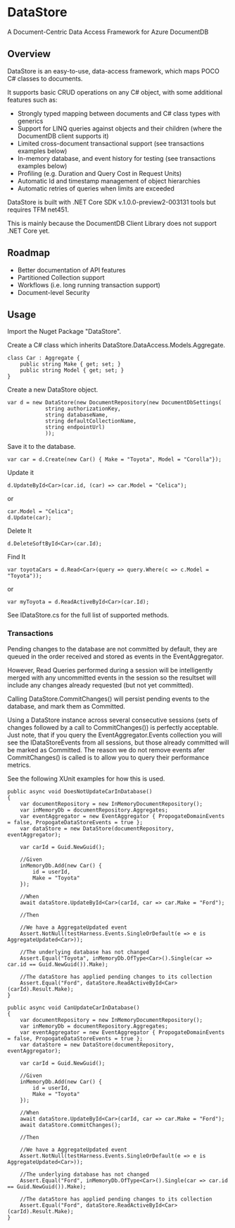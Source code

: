 # DataStore

A Document-Centric Data Access Framework for Azure DocumentDB

## Overview

DataStore is an easy-to-use, data-access framework, which maps POCO C# classes to documents.

It supports basic CRUD operations on any C# object, with some additional features such as:

* Strongly typed mapping between documents and C# class types with generics
* Support for LINQ queries against objects and their children (where the DocumentDB client supports it)
* Limited cross-document transactional support (see transactions examples below)
* In-memory database, and event history for testing (see transactions examples below)
* Profiling (e.g. Duration and Query Cost in Request Units)
* Automatic Id and timestamp management of object hierarchies 
* Automatic retries of queries when limits are exceeded

DataStore is built with .NET Core SDK v.1.0.0-preview2-003131 tools but requires TFM net451. 

This is mainly because the DocumentDB Client Library does not support .NET Core yet.

## Roadmap

* Better documentation of API features
* Partitioned Collection support 
* Workflows (i.e. long running transaction support)
* Document-level Security

## Usage

Import the Nuget Package "DataStore".

Create a C# class which inherits DataStore.DataAccess.Models.Aggregate.
```
class Car : Aggregate {
	public string Make { get; set; }
	public string Model { get; set; }
}
```
Create a new DataStore object.
```
var d = new DataStore(new DocumentRepository(new DocumentDbSettings(
            string authorizationKey, 
            string databaseName, 
            string defaultCollectionName, 
            string endpointUrl)
			));
```
Save it to the database.

`var car = d.Create(new Car() { Make = "Toyota", Model = "Corolla"});`

Update it 

`d.UpdateById<Car>(car.id, (car) => car.Model = "Celica");`

or
```
car.Model = "Celica";
d.Update(car);
```

Delete It

`d.DeleteSoftById<Car>(car.Id);`

Find It

`var toyotaCars = d.Read<Car>(query => query.Where(c => c.Model = "Toyota"));`

or

`var myToyota = d.ReadActiveById<Car>(car.Id);`

See IDataStore.cs for the full list of supported methods.

### Transactions

Pending changes to the database are not committed by default, 
they are queued in the order received and stored as events in the EventAggregator.

However, Read Queries performed during a session will be intelligently merged with any uncommitted events in the session 
so the resultset will include any changes already requested (but not yet committed).

Calling DataStore.CommitChanges() will persist pending events to the database, and mark them as Committed. 

Using a DataStore instance across several consecutive sessions (sets of changes followed by a call to CommitChanges()) 
is perfectly acceptable. Just note, that if you query the EventAggregator.Events collection you will see the IDataStoreEvents
from all sessions, but those already committed will be marked as Committed. The reason we do not remove events afer CommitChanges()
is called is to allow you to query their performance metrics.


See the following XUnit examples for how this is used.

```    
public async void DoesNotUpdateCarInDatabase()
{
    var documentRepository = new InMemoryDocumentRepository();
    var inMemoryDb = documentRepository.Aggregates;
    var eventAggregator = new EventAggregator { PropogateDomainEvents = false, PropogateDataStoreEvents = true };
    var dataStore = new DataStore(documentRepository, eventAggregator);

    var carId = Guid.NewGuid();
        
    //Given
    inMemoryDb.Add(new Car() {
        id = userId,
        Make = "Toyota"
    });

    //When
    await dataStore.UpdateById<Car>(carId, car => car.Make = "Ford");

    //Then 
        
    //We have a AggregateUpdated event
    Assert.NotNull(testHarness.Events.SingleOrDefault(e => e is AggregateUpdated<Car>));
        
    //The underlying database has not changed
    Assert.Equal("Toyota", inMemoryDb.OfType<Car>().Single(car => car.id == Guid.NewGuid()).Make);
        
    //The dataStore has applied pending changes to its collection
    Assert.Equal("Ford", dataStore.ReadActiveById<Car>(carId).Result.Make);
}

public async void CanUpdateCarInDatabase()
{
    var documentRepository = new InMemoryDocumentRepository();
    var inMemoryDb = documentRepository.Aggregates;
    var eventAggregator = new EventAggregator { PropogateDomainEvents = false, PropogateDataStoreEvents = true };
    var dataStore = new DataStore(documentRepository, eventAggregator);

    var carId = Guid.NewGuid();
        
    //Given
    inMemoryDb.Add(new Car() {
        id = userId,
        Make = "Toyota"
    });

    //When
    await dataStore.UpdateById<Car>(carId, car => car.Make = "Ford");
    await dataStore.CommitChanges();

    //Then 
        
    //We have a AggregateUpdated event
    Assert.NotNull(testHarness.Events.SingleOrDefault(e => e is AggregateUpdated<Car>));
        
    //The underlying database has not changed
    Assert.Equal("Ford", inMemoryDb.OfType<Car>().Single(car => car.id == Guid.NewGuid()).Make);
        
    //The dataStore has applied pending changes to its collection
    Assert.Equal("Ford", dataStore.ReadActiveById<Car>(carId).Result.Make);
}
```
